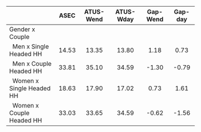 
|                      |         ASEC |    ATUS-Wend |    ATUS-Wday |     Gap-Wend |      Gap-day |
| -------------------- | :----------: | :----------: | :----------: | :----------: | :----------: |
| Gender x Couple      |              |              |              |              |              |
| &nbsp;&nbsp;Men x Single Headed HH |        14.53 |        13.35 |        13.80 |         1.18 |         0.73 |
| &nbsp;&nbsp;Men x Couple Headed HH |        33.81 |        35.10 |        34.59 |        -1.30 |        -0.79 |
| &nbsp;&nbsp;Women x Single Headed HH |        18.63 |        17.90 |        17.02 |         0.73 |         1.61 |
| &nbsp;&nbsp;Women x Couple Headed HH |        33.03 |        33.65 |        34.59 |        -0.62 |        -1.56 |

